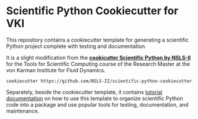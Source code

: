 # Scientific Python Cookiecutter for VKI

This repository contains a cookiecutter template for generating a scientific
Python project complete with testing and documentation.

It is a slight modification from the **[cookicutter Scientific Python by NSLS-II](https://nsls-ii.github.io/scientific-python-cookiecutter/)** for the Tools for Scientific Computing course of the Research Master at the von Karman Institute for Fluid Dynamics.

```
cookiecutter https://github.com/NSLS-II/scientific-python-cookiecutter
```

Separately, beside the cookiecutter template, it contains
[tutorial documentation](https://nsls-ii.github.io/scientific-python-cookiecutter/)
on how to use this template to organize scientific Python code into a package
and use popular tools for testing, documentation, and maintenance.
